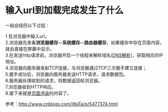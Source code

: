 # 输入url到加载完成发生了什么

一般会经历以下过程：

1.在浏览器中输入url。  
2.浏览器先查看**浏览器缓存--系统缓存--路由器缓存**，如果缓存中存在页面内容，就会直接在屏幕中显示。  
3.在发送http请求前，浏览器开启一个线程来解析域名([DNS解析](https://github.com/WaltTing/For-jobs/blob/master/DNS%E8%A7%A3%E6%9E%90%E5%8E%9F%E7%90%86.md))，获取相应的IP地址。   
4.浏览器向服务器发起TCP连接，与浏览器通过TCP三次握手建立连接；	   
5.握手成功后，浏览器向服务器发送HTTP请求，请求数据包。  
6.服务器处理收到的请求，将数据返回给浏览器。   
7.浏览器收到HTTP响应。   
8.接下来就是[页面渲染](https://github.com/WaltTing/For-jobs/blob/master/%E9%A1%B5%E9%9D%A2%E6%B8%B2%E6%9F%93%E5%8E%9F%E7%90%86.md)的内容了。

参考：[http://www.cnblogs.com/WaTa/p/5477374.html ](http://www.cnblogs.com/WaTa/p/5477374.html)    

